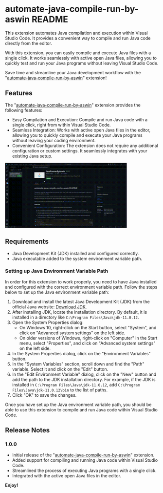 # automate-java-compile-run-by-aswin README

This extension automates Java compilation and execution within Visual Studio Code. It provides a convenient way to compile and run Java code directly from the editor.

With this extension, you can easily compile and execute Java files with a single click. It works seamlessly with active open Java files, allowing you to quickly test and run your Java programs without leaving Visual Studio Code.

Save time and streamline your Java development workflow with the "[automate-java-compile-run-by-aswin](https://marketplace.visualstudio.com/items?itemName=AswinDhakal8366.automate-java-compile-run-by-aswin)" extension!

## Features

The "[automate-java-compile-run-by-aswin](https://marketplace.visualstudio.com/items?itemName=AswinDhakal8366.automate-java-compile-run-by-aswin)" extension provides the following features:

- Easy Compilation and Execution: Compile and run Java code with a single click, right from within Visual Studio Code.
- Seamless Integration: Works with active open Java files in the editor, allowing you to quickly compile and execute your Java programs without leaving your coding environment.
- Convenient Configuration: The extension does not require any additional configuration or custom settings. It seamlessly integrates with your existing Java setup.

![Run java](gif/runjava.gif)

## Requirements

- Java Development Kit (JDK) installed and configured correctly.
- Java executable added to the system environment variable path.

### Setting up Java Environment Variable Path

In order for this extension to work properly, you need to have Java installed and configured with the correct environment variable path. Follow the steps below to set up the Java environment variable path:

1. Download and install the latest Java Development Kit (JDK) from the official Java website: [Download JDK](https://www.oracle.com/java/technologies/javase-jdk11-downloads.html).
2. After installing JDK, locate the installation directory. By default, it is installed in a directory like `C:\Program Files\Java\jdk-11.0.12`.
3. Open the System Properties dialog:
   - On Windows 10, right-click on the Start button, select "System", and click on "Advanced system settings" on the left side.
   - On older versions of Windows, right-click on "Computer" in the Start menu, select "Properties", and click on "Advanced system settings" on the left side.
4. In the System Properties dialog, click on the "Environment Variables" button.
5. In the "System Variables" section, scroll down and find the "Path" variable. Select it and click on the "Edit" button.
6. In the "Edit Environment Variable" dialog, click on the "New" button and add the path to the JDK installation directory. For example, if the JDK is installed in `C:\Program Files\Java\jdk-11.0.12`, add `C:\Program Files\Java\jdk-11.0.12\bin` to the list of paths.
7. Click "OK" to save the changes.

Once you have set up the Java environment variable path, you should be able to use this extension to compile and run Java code within Visual Studio Code.

## Release Notes

### 1.0.0

- Initial release of the "[automate-java-compile-run-by-aswin](https://marketplace.visualstudio.com/items?itemName=AswinDhakal8366.automate-java-compile-run-by-aswin)" extension.
- Added support for compiling and running Java code within Visual Studio Code.
- Streamlined the process of executing Java programs with a single click.
- Integrated with the active open Java files in the editor.

**Enjoy!**




